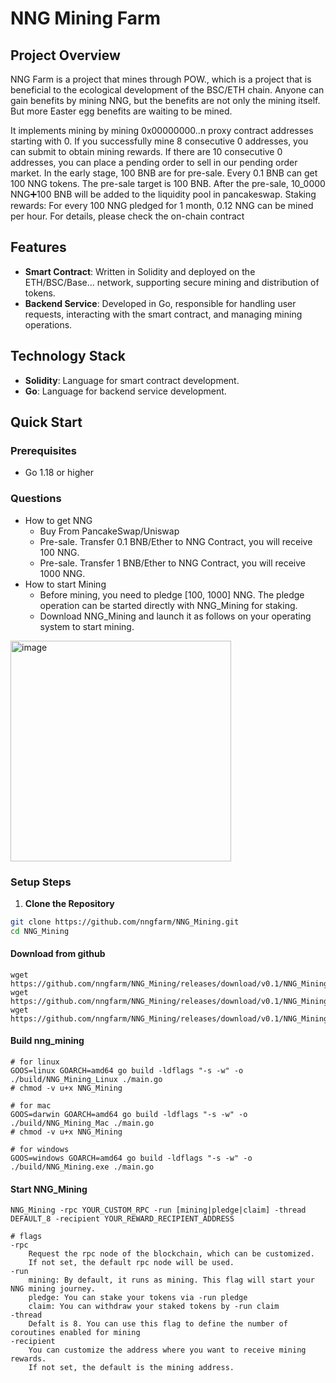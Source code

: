 # NNG Mining Farm

## Project Overview

NNG Farm is a project that mines through POW., which is a project that is beneficial to the ecological development of the BSC/ETH chain.
Anyone can gain benefits by mining NNG, but the benefits are not only the mining itself. 
But more Easter egg benefits are waiting to be mined.

It implements mining by mining 0x00000000..n proxy contract addresses starting with 0. If you successfully mine 8 consecutive 0 addresses, you can submit to obtain mining rewards. If there are 10 consecutive 0 addresses, you can place a pending order to sell in our pending order market.
In the early stage, 100 BNB are for pre-sale. Every 0.1 BNB can get 100 NNG tokens. The pre-sale target is 100 BNB. After the pre-sale, 10_0000 NNG➕100 BNB will be added to the liquidity pool in pancakeswap.
Staking rewards: For every 100 NNG pledged for 1 month, 0.12 NNG can be mined per hour. For details, please check the on-chain contract

## Features

- **Smart Contract**: Written in Solidity and deployed on the ETH/BSC/Base... network, supporting secure mining and distribution of tokens.
- **Backend Service**: Developed in Go, responsible for handling user requests, interacting with the smart contract, and managing mining operations.

## Technology Stack

- **Solidity**: Language for smart contract development.
- **Go**: Language for backend service development.

## Quick Start

### Prerequisites

- Go 1.18 or higher

### Questions

- How to get NNG
   - Buy From PancakeSwap/Uniswap
   - Pre-sale. Transfer 0.1 BNB/Ether to NNG Contract, you will receive 100 NNG. 
   - Pre-sale. Transfer 1 BNB/Ether to NNG Contract, you will receive 1000 NNG.
- How to start Mining
   - Before mining, you need to pledge [100, 1000] NNG. The pledge operation can be started directly with NNG_Mining for staking.
   - Download NNG_Mining and launch it as follows on your operating system to start mining.

<img width="353" alt="image" src="https://github.com/nngfarm/NNG_Mining/assets/167513451/de50c638-fa9b-4d97-855a-49592a0bb47b">

### Setup Steps

1. **Clone the Repository**

```bash
git clone https://github.com/nngfarm/NNG_Mining.git
cd NNG_Mining
```

#### Download from github

```shell
wget https://github.com/nngfarm/NNG_Mining/releases/download/v0.1/NNG_Mining.exe
wget https://github.com/nngfarm/NNG_Mining/releases/download/v0.1/NNG_Mining_Mac
wget https://github.com/nngfarm/NNG_Mining/releases/download/v0.1/NNG_Mining_Linux
```

#### Build nng_mining

```shell
# for linux
GOOS=linux GOARCH=amd64 go build -ldflags "-s -w" -o ./build/NNG_Mining_Linux ./main.go
# chmod -v u+x NNG_Mining
```

```shell
# for mac
GOOS=darwin GOARCH=amd64 go build -ldflags "-s -w" -o ./build/NNG_Mining_Mac ./main.go
# chmod -v u+x NNG_Mining
```        

```shell
# for windows
GOOS=windows GOARCH=amd64 go build -ldflags "-s -w" -o ./build/NNG_Mining.exe ./main.go
```

#### Start NNG_Mining

```
NNG_Mining -rpc YOUR_CUSTOM_RPC -run [mining|pledge|claim] -thread DEFAULT_8 -recipient YOUR_REWARD_RECIPIENT_ADDRESS  
```

```
# flags
-rpc 
    Request the rpc node of the blockchain, which can be customized.
    If not set, the default rpc node will be used.
-run 
    mining: By default, it runs as mining. This flag will start your NNG mining journey.
    pledge: You can stake your tokens via -run pledge
    claim: You can withdraw your staked tokens by -run claim
-thread
    Defalt is 8. You can use this flag to define the number of coroutines enabled for mining
-recipient
    You can customize the address where you want to receive mining rewards.
    If not set, the default is the mining address.    
```

